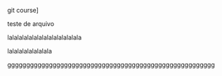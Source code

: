 git course]


teste de arquivo



lalalalalalalalalalalalalalala

lalalalalalalalala








ggggggggggggggggggggggggggggggggggggggggggggggggggggggg

